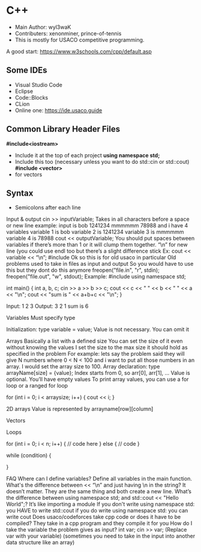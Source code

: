# C++ 
* Main Author: wyl3waK
* Contributers: xenonminer, prince-of-tennis 
* This is mostly for USACO competitive programming.

A good start: https://www.w3schools.com/cpp/default.asp

## Some IDEs
* Visual Studio Code
* Eclipse
* Code::Blocks
* CLion
* Online one: https://ide.usaco.guide 

## Common Library Header Files 
**\#include\<iostream>**
* Include it at the top of each project
**using namespace std;**
* Include this too (necessary unless you want to do std::cin or std::cout)
**#include \<vector>**
* for vectors

## Syntax
* Semicolons after each line

Input & output
cin >> inputVariable;
Takes in all characters before a space or new line
example: input is bob 1241234 mmmmmm 78988
and i have 4 variables
variable 1 is bob
variable 2 is 1241234
variable 3 is mmmmmm
variable 4 is 78988 
cout << outputVariable;
You should put spaces between variables if there’s more than 1 or it will clump them together.
“\n” for new line
(you could use endl too but there’s a slight difference stick 
Ex: cout << variable << “\n”;
#include <cstdio>
Ok so this is for old usaco in particular
Old problems used to take in files as input and output
So you would have to use this but they dont do this anymore
freopen("file.in", "r", stdin);
freopen("file.out", "w", stdout);
Example: 
#include <iostream>
using namespace std;
 
int main() {
   int a, b, c; cin >> a >> b >> c;
   cout << c << " "  << b << " " << a << "\n";
   cout << "sum is " << a+b+c << "\n";
}
 

Input: 1 2 3
Output: 
3 2 1
sum is 6


Variables
Must specify type


Initialization: type variable = value;
Value is not necessary. You can omit it

Arrays
Basically a list with a defined size
You can set the size of it even without knowing the values
I set the size to the max size it should hold as specified in the problem
For example: lets say the problem said they will give N numbers where 0 < N < 100 and i want to put all those numbers in an array. I would set the array size to 100.
Array declaration: type arrayName[size] = {value};
Index starts from 0, so arr[0], arr[1], …
Value is optional. You’ll have empty values
To print array values, you can use a for loop or a ranged for loop


for (int i = 0; i < arraysize; i++) {
cout << i;
}



2D arrays 
Value is represented by arrayname[row][column]

Vectors

Loops

for (int i = 0; i < n; i++) {
	// code here
} else {
	// code
}

while (condition) {

}


FAQ
Where can I define variables? 
Define all variables in the main function. 
What's the difference between << “\n” and just having \n in the string?
It doesn’t matter. They are the same thing and both create a new line.
What’s the difference between using namespace std; and std::cout << "Hello World";?
It’s like importing a module
If you don't write using namespace std: you HAVE to write std::cout
if you do write using namespace std: you can write cout
Does usaco/codeforces take cpp code or does it have to be compiled?
They take in a cpp program and they compile it for you
How do I take the variable the problem gives as input?
int var; cin >> var; (Replace var with your variable)
(sometimes you need to take in the input into another data structure like an array)

